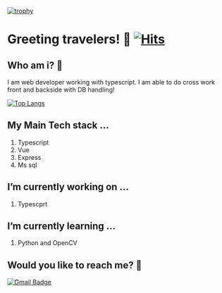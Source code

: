 
<!--
**kkan0615/kkan0615** is a ✨ _special_ ✨ repository because its `README.md` (this file) appears on your GitHub profile.

Here are some ideas to get you started:

- 🔭 I’m currently working on ...
- 🌱 I’m currently learning ...
- 👯 I’m looking to collaborate on ...
- 🤔 I’m looking for help with ...
- 💬 Ask me about ...
- 📫 How to reach me: ...
- 😄 Pronouns: ...
- ⚡ Fun fact: ...
-->

[![trophy](https://github-profile-trophy.vercel.app/?username=kkan0615)](https://github.com/kkan0615/github-profile-trophy)

# Greeting travelers! 👋 [![Hits](https://hits.seeyoufarm.com/api/count/incr/badge.svg?url=https%3A%2F%2Fgithub.com%2Fkkan0615%2Fhit-counter&count_bg=%2379C83D&title_bg=%23555555&icon=&icon_color=%23E7E7E7&title=hits&edge_flat=false)](https://hits.seeyoufarm.com)

## Who am i? 🤔
<!-- <div dir='ltr> -->
I am web developer working with typescript. I am able to do cross work front and backside with DB handling!
<!-- <div dir='rtl> -->  
[![Top Langs](https://github-readme-stats.vercel.app/api/top-langs/?username=kkan0615&layout=compact)](https://github.com/anuraghazra/github-readme-stats)

## My Main Tech stack ...
1. Typescript
2. Vue
3. Express
4. Ms sql

## I’m currently working on ...
1. Typescprt 

## I’m currently learning ...
1. Python and OpenCV

## Would you like to reach me? :speech_balloon:
[![Gmail Badge](https://img.shields.io/badge/Gmail-d14836?style=flat-square&logo=Gmail&logoColor=white&link=mailto:kkan0615@gmail.com)](mailto:kkan0615@gmail.com)
